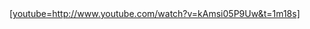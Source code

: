 <html><body><a href="http://spacecenter.org/"><img class="size-full" alt="" src="http://xtoinf.files.wordpress.com/2013/06/screen-shot-2013-06-15-at-9-27-33-am.png">[youtube=http://www.youtube.com/watch?v=kAmsi05P9Uw&amp;t=1m18s]</a></body></html>